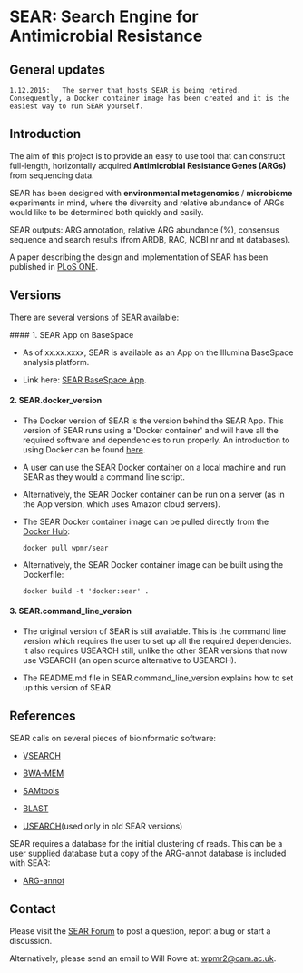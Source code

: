# SEAR: Search Engine for Antimicrobial Resistance


## General updates

    1.12.2015:   The server that hosts SEAR is being retired. Consequently, a Docker container image has been created and it is the easiest way to run SEAR yourself.




## Introduction

The aim of this project is to provide an easy to use tool that can construct full-length, horizontally acquired **Antimicrobial Resistance Genes (ARGs)** from sequencing data.

SEAR has been designed with **environmental metagenomics** / **microbiome** experiments in mind, where the diversity and relative abundance of ARGs would like to be determined both quickly and easily.

SEAR outputs: ARG annotation, relative ARG abundance (%), consensus sequence and search results (from ARDB, RAC, NCBI nr and nt databases).

A paper describing the design and implementation of SEAR has been published in [PLoS ONE](http://doi.org/10.1371/journal.pone.0133492).




## Versions

There are several versions of SEAR available:

#### 1.	SEAR App on BaseSpace

+ As of xx.xx.xxxx, SEAR is available as an App on the Illumina BaseSpace analysis platform.

+ Link here: [SEAR BaseSpace App](www.google.com).


#### 2.	SEAR.docker_version

+ The Docker version of SEAR is the version behind the SEAR App. This version of SEAR runs using a 'Docker container' and will have all the required software and dependencies to run properly. An introduction to using Docker can be found [here](https://training.docker.com/).

+ A user can use the SEAR Docker container on a local machine and run SEAR as they would a command line script. 

+ Alternatively, the SEAR Docker container can be run on a server (as in the App version, which uses Amazon cloud servers).

+ The SEAR Docker container image can be pulled directly from the [Docker Hub](https://hub.docker.com/r/wpmr/sear/):

    `docker pull wpmr/sear`

+ Alternatively, the SEAR Docker container image can be built using the Dockerfile:

    `docker build -t 'docker:sear' .`



#### 3.	SEAR.command_line_version

+ The original version of SEAR is still available. This is the command line version which requires the user to set up all the required dependencies. It also requires USEARCH still, unlike the other SEAR versions that now use VSEARCH (an open source alternative to USEARCH).

+ The README.md file in SEAR.command_line_version explains how to set up this version of SEAR.




## References

SEAR calls on several pieces of bioinformatic software: 

+ [VSEARCH](https://github.com/torognes/vsearch)

+ [BWA-MEM](http://arxiv.org/abs/1303.3997)

+ [SAMtools](http://www.ncbi.nlm.nih.gov/pubmed/19505943)

+ [BLAST](http://www.ncbi.nlm.nih.gov/pubmed/2231712)

+ [USEARCH](http://www.drive5.com/usearch/)(used only in old SEAR versions)

SEAR requires a database for the initial clustering of reads. This can be a user supplied database but a copy of the ARG-annot database is included with SEAR:

+ [ARG-annot](http://www.ncbi.nlm.nih.gov/pubmed/24145532)




## Contact

Please visit the [SEAR Forum](https://groups.google.com/forum/#!forum/sear) to post a question, report a bug or start a discussion.

Alternatively, please send an email to Will Rowe at: [wpmr2@cam.ac.uk](mailto:wpmr2@cam.ac.uk?subject=SEAR).
